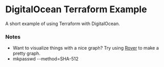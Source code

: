 # DigitalOcean Terraform Example
A short example of using Terraform with DigitalOcean.
### Notes
- Want to visualize things with a nice graph? Try using [Rover](https://github.com/im2nguyen/rover) to make a pretty graph.
- mkpasswd --method=SHA-512